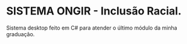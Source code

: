 # SISTEMA ONGIR - Inclusão Racial.
Sistema desktop feito em C# para atender o último módulo da minha graduação.
